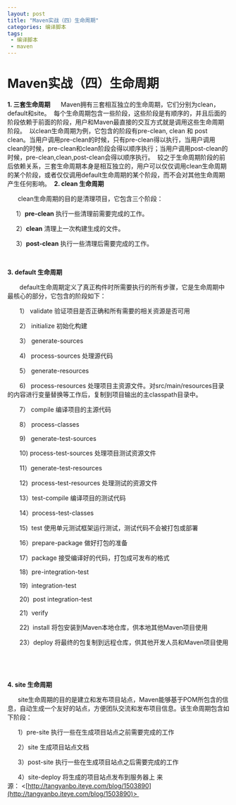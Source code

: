 ```yaml
---
layout: post
title: "Maven实战（四）生命周期"
categories: 编译脚本
tags: 
 - 编译脚本
 - maven
--- 
```


# Maven实战（四）生命周期

**1. 三套生命周期** 
    Maven拥有三套相互独立的生命周期，它们分别为clean，default和site。 
每个生命周期包含一些阶段，这些阶段是有顺序的，并且后面的阶段依赖于前面的阶段，用户和Maven最直接的交互方式就是调用这些生命周期阶段。 
以clean生命周期为例，它包含的阶段有pre-clean, clean 和 post clean。当用户调用pre-clean的时候，只有pre-clean得以执行，当用户调用clean的时候，pre-clean和clean阶段会得以顺序执行；当用户调用post-clean的时候，pre-clean,clean,post-clean会得以顺序执行。 
较之于生命周期阶段的前后依赖关系，三套生命周期本身是相互独立的，用户可以仅仅调用clean生命周期的某个阶段，或者仅仅调用default生命周期的某个阶段，而不会对其他生命周期产生任何影响。 
**2. clean 生命周期**

      clean生命周期的目的是清理项目，它包含三个阶段：

     1）**pre-clean** 执行一些清理前需要完成的工作。

     2）**clean** 清理上一次构建生成的文件。

     3）**post-clean** 执行一些清理后需要完成的工作。

 

**3. default 生命周期**

       default生命周期定义了真正构件时所需要执行的所有步骤，它是生命周期中最核心的部分，它包含的阶段如下：

       1） validate 验证项目是否正确和所有需要的相关资源是否可用

       2） initialize 初始化构建

       3） generate-sources

       4)   process-sources 处理源代码

       5） generate-resources 

       6)   process-resources 处理项目主资源文件。对src/main/resources目录的内容进行变量替换等工作后，复制到项目输出的主classpath目录中。

       7） compile 编译项目的主源代码

       8） process-classes

       9)   generate-test-sources

       10) process-test-sources 处理项目测试资源文件

       11）generate-test-resources

       12)  process-test-resources 处理测试的资源文件

       13）test-compile 编译项目的测试代码

       14）process-test-classes

       15)  test 使用单元测试框架运行测试，测试代码不会被打包或部署

       16）prepare-package 做好打包的准备

       17）package 接受编译好的代码，打包成可发布的格式

       18)  pre-integration-test

       19)  integration-test

       20)  post integration-test

       21)  verify

       22)  install 将包安装到Maven本地仓库，供本地其他Maven项目使用

       23）deploy 将最终的包复制到远程仓库，供其他开发人员和Maven项目使用

       

 

**4. site 生命周期**

      site生命周期的目的是建立和发布项目站点，Maven能够基于POM所包含的信息，自动生成一个友好的站点，方便团队交流和发布项目信息。该生命周期包含如下阶段：

      1）pre-site 执行一些在生成项目站点之前需要完成的工作

      2）site 生成项目站点文档

      3）post-site 执行一些在生成项目站点之后需要完成的工作

      4）site-deploy 将生成的项目站点发布到服务器上
来源： <[http://tangyanbo.iteye.com/blog/1503890](http://tangyanbo.iteye.com/blog/1503890)> 
